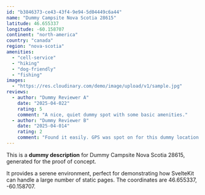 ```yaml
---
id: "b3846373-ce43-43f4-9e94-5d04449c6a44"
name: "Dummy Campsite Nova Scotia 28615"
latitude: 46.655337
longitude: -60.158707
continent: "north-america"
country: "canada"
region: "nova-scotia"
amenities:
  - "cell-service"
  - "hiking"
  - "dog-friendly"
  - "fishing"
images:
  - "https://res.cloudinary.com/demo/image/upload/v1/sample.jpg"
reviews:
  - author: "Dummy Reviewer A"
    date: "2025-04-022"
    rating: 5
    comment: "A nice, quiet dummy spot with some basic amenities."
  - author: "Dummy Reviewer B"
    date: "2025-04-014"
    rating: 2
    comment: "Found it easily. GPS was spot on for this dummy location."
---
```


This is a **dummy description** for Dummy Campsite Nova Scotia 28615, generated for the proof of concept.

It provides a serene environment, perfect for demonstrating how SvelteKit can handle a large number of static pages. The coordinates are 46.655337, -60.158707.
